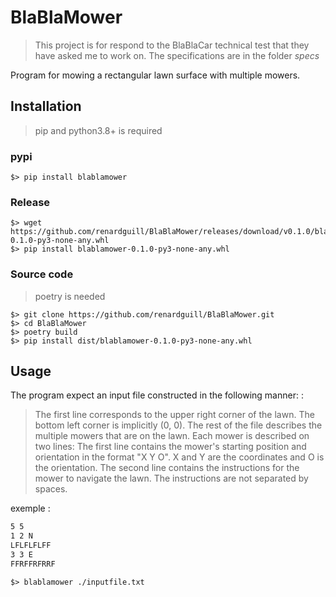 # BlaBlaMower

>This project is for respond to the BlaBlaCar technical test that they have asked me to work on. The specifications are in the folder *specs*

Program for mowing a rectangular lawn surface with multiple mowers.

## Installation

> pip and python3.8+ is required

### pypi
```shell
$> pip install blablamower
```

### Release
```shell
$> wget https://github.com/renardguill/BlaBlaMower/releases/download/v0.1.0/blablamower-0.1.0-py3-none-any.whl
$> pip install blablamower-0.1.0-py3-none-any.whl
```

### Source code

> poetry is needed
```shell
$> git clone https://github.com/renardguill/BlaBlaMower.git
$> cd BlaBlaMower
$> poetry build
$> pip install dist/blablamower-0.1.0-py3-none-any.whl
```

## Usage

The program expect an input file constructed in the following manner: :

>The first line corresponds to the upper right corner of the lawn. The bottom left corner is
implicitly (0, 0).
The rest of the file describes the multiple mowers that are on the lawn. Each mower is described
on two lines:
The first line contains the mower's starting position and orientation in the format "X Y O". X and
Y are the coordinates and O is the orientation.
The second line contains the instructions for the mower to navigate the lawn. The instructions
are not separated by spaces.

exemple :
```txt
5 5
1 2 N
LFLFLFLFF
3 3 E
FFRFFRFRRF
```

```shell
$> blablamower ./inputfile.txt
```